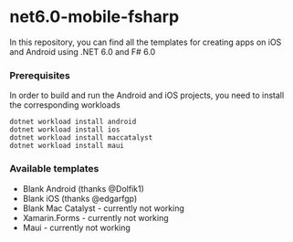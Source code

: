 # net6.0-mobile-fsharp

In this repository, you can find all the templates for creating apps on iOS and Android using .NET 6.0 and F# 6.0

### Prerequisites
In order to build and run the Android and iOS projects, you need to install the corresponding workloads
```
dotnet workload install android
dotnet workload install ios
dotnet workload install maccatalyst
dotnet workload install maui
```

### Available templates
- Blank Android (thanks @Dolfik1)
- Blank iOS (thanks @edgarfgp)
- Blank Mac Catalyst - currently not working
- Xamarin.Forms - currently not working
- Maui - currently not working
